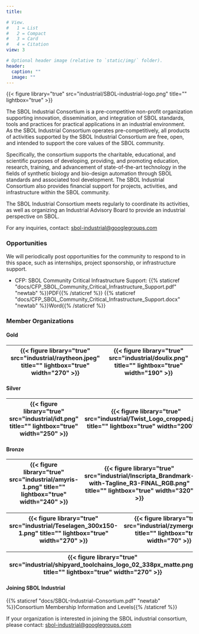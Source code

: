 ```yaml
---
title: 

# View.
#   1 = List
#   2 = Compact
#   3 = Card
#   4 = Citation
view: 3

# Optional header image (relative to `static/img/` folder).
header: 
  caption: ""
  image: ""
---
```


{{< figure library="true" src="industrial/SBOL-industrial-logo.png" title="" lightbox="true" >}}

The SBOL Industrial Consortium is a pre-competitive non-profit organization supporting innovation, dissemination, and integration of SBOL standards, tools and practices for practical applications in an industrial environment. As the SBOL Industrial Consortium operates pre-competitively, all products of activities supported by the SBOL Industrial Consortium are free, open, and intended to support the core values of the SBOL community.

Specifically, the consortium supports the charitable, educational, and scientific purposes of developing, providing, and promoting education, research, training, and advancement of state-of-the-art technology in the fields of synthetic biology and bio-design automation through SBOL standards and associated tool development. The SBOL Industrial Consortium also provides financial support for projects, activities, and infrastructure within the SBOL community.

The SBOL Industrial Consortium meets regularly to coordinate its activities, as well as organizing an Industrial Advisory Board to provide an industrial perspective on SBOL.

For any inquiries, contact: [sbol-industrial@googlegroups.com](mailto:sbol-industrial@googlegroups.com)

### Opportunities

We will periodically post opportunities for the community to respond to in this space, such as internships, project sponsorship, or infrastructure support.

- CFP: SBOL Community Critical Infrastructure Support: {{% staticref "docs/CFP_SBOL_Community_Critical_Infrastructure_Support.pdf" "newtab" %}}PDF{{% /staticref %}} {{% staticref "docs/CFP_SBOL_Community_Critical_Infrastructure_Support.docx" "newtab" %}}Word{{% /staticref %}}

### Member Organizations

#### Gold
| {{< figure library="true" src="industrial/raytheon.jpeg" title="" lightbox="true" width="270" >}} | {{< figure library="true" src="industrial/doulix.png" title="" lightbox="true" width="190" >}} | 
|---|---|

#### Silver
| {{< figure library="true" src="industrial/idt.png" title="" lightbox="true" width="250" >}} | {{< figure library="true" src="industrial/Twist_Logo_cropped.jpeg" title="" lightbox="true" width="200" >}} | 
|---|---|

#### Bronze
| {{< figure library="true" src="industrial/amyris-1.png" title="" lightbox="true" width="240" >}} | {{< figure library="true" src="industrial/Inscripta_Brandmark-with-Tagline_R3-FINAL_RGB.png" title="" lightbox="true" width="320" >}} |
|---|---|

| {{< figure library="true" src="industrial/Teselagen_300x150-1.png" title="" lightbox="true" width="270" >}} | {{< figure library="true" src="industrial/zymergen.png" title="" lightbox="true" width="70" >}} | 
|---|---|

| {{< figure library="true" src="industrial/shipyard_toolchains_logo_02_338px_matte.png" title="" lightbox="true" width="270" >}} | | 
|---|---|

#### Joining SBOL Industrial

{{% staticref "docs/SBOL-Industrial-Consortium.pdf" "newtab" %}}Consortium Membership Information and Levels{{% /staticref %}}

If your organization is interested in joining the SBOL industrial consortium, please contact: [sbol-industrial@googlegroups.com](mailto:sbol-industrial@googlegroups.com)